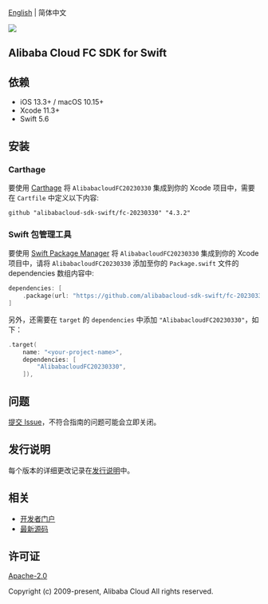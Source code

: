 [English](README.md) | 简体中文

![](https://aliyunsdk-pages.alicdn.com/icons/AlibabaCloud.svg)

## Alibaba Cloud FC SDK for Swift

## 依赖

- iOS 13.3+ / macOS 10.15+
- Xcode 11.3+
- Swift 5.6

## 安装

### Carthage

要使用 [Carthage](https://github.com/Carthage/Carthage) 将 `AlibabacloudFC20230330` 集成到你的 Xcode 项目中，需要在 `Cartfile` 中定义以下内容:

```ogdl
github "alibabacloud-sdk-swift/fc-20230330" "4.3.2"
```

### Swift 包管理工具

要使用 [Swift Package Manager](https://swift.org/package-manager/) 将 `AlibabacloudFC20230330` 集成到你的 Xcode 项目中，请将 `AlibabacloudFC20230330` 添加至你的 `Package.swift` 文件的 dependencies 数组内容中:

```swift
dependencies: [
    .package(url: "https://github.com/alibabacloud-sdk-swift/fc-20230330.git", from: "4.3.2")
]
```

另外，还需要在 `target` 的 `dependencies` 中添加 `"AlibabacloudFC20230330"`，如下：

```swift
.target(
    name: "<your-project-name>",
    dependencies: [
        "AlibabacloudFC20230330",
    ]),
```

## 问题

[提交 Issue](https://github.com/alibabacloud-sdk-swift/fc-20230330/issues/new)，不符合指南的问题可能会立即关闭。

## 发行说明

每个版本的详细更改记录在[发行说明](./ChangeLog.txt)中。

## 相关

* [开发者门户](https://next.api.aliyun.com/home)
* [最新源码](https://github.com/alibabacloud-sdk-swift/fc-20230330)

## 许可证

[Apache-2.0](http://www.apache.org/licenses/LICENSE-2.0)

Copyright (c) 2009-present, Alibaba Cloud All rights reserved.
